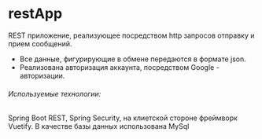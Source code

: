 # restApp
REST приложение, реализующее посредством http запросов отправку и прием сообщений. 
* Все данные, фигурирующие в обмене передаются в формате json.
* Реализована авторизация аккаунта, посредством Google - авторизации. 

###### Используемые технологии:
Spring Boot REST, Spring Security, на клиетской стороне фреймворк Vuetify. В качестве базы данных использована MySql
